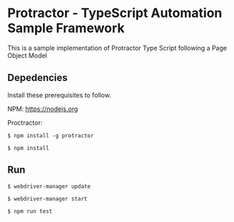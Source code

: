 # Protractor - TypeScript Automation Sample Framework
This is a sample implementation of Protractor Type Script following a Page Object Model

## Depedencies
Install these prerequisites to follow.

NPM: https://nodejs.org

Proctractor: 
``` 
$ npm install -g protractor 
 
$ npm install  
```

## Run

```
$ webdriver-manager update

$ webdriver-manager start

$ npm run test 
```
